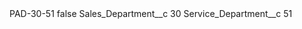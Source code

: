 <?xml version="1.0" encoding="UTF-8"?>
<CustomMetadata xmlns="http://soap.sforce.com/2006/04/metadata" xmlns:xsi="http://www.w3.org/2001/XMLSchema-instance" xmlns:xsd="http://www.w3.org/2001/XMLSchema">
    <label>PAD-30-51</label>
    <protected>false</protected>
    <values>
        <field>Sales_Department__c</field>
        <value xsi:type="xsd:string">30</value>
    </values>
    <values>
        <field>Service_Department__c</field>
        <value xsi:type="xsd:string">51</value>
    </values>
</CustomMetadata>
